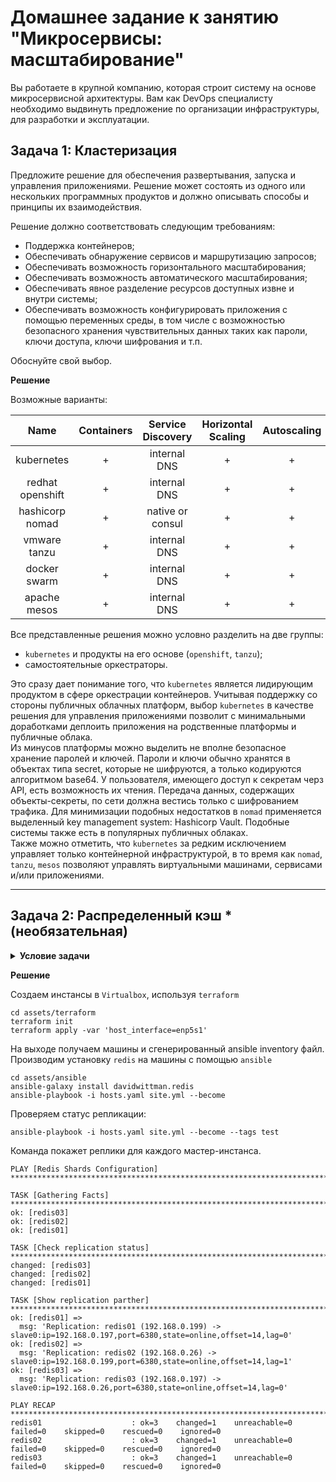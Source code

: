 
# Домашнее задание к занятию "Микросервисы: масштабирование"

Вы работаете в крупной компанию, которая строит систему на основе микросервисной архитектуры.
Вам как DevOps специалисту необходимо выдвинуть предложение по организации инфраструктуры, для разработки и эксплуатации.

## Задача 1: Кластеризация

Предложите решение для обеспечения развертывания, запуска и управления приложениями.
Решение может состоять из одного или нескольких программных продуктов и должно описывать способы и принципы их взаимодействия.

Решение должно соответствовать следующим требованиям:
- Поддержка контейнеров;
- Обеспечивать обнаружение сервисов и маршрутизацию запросов;
- Обеспечивать возможность горизонтального масштабирования;
- Обеспечивать возможность автоматического масштабирования;
- Обеспечивать явное разделение ресурсов доступных извне и внутри системы;
- Обеспечивать возможность конфигурировать приложения с помощью переменных среды, в том числе с возможностью безопасного хранения чувствительных данных таких как пароли, ключи доступа, ключи шифрования и т.п.

Обоснуйте свой выбор.

**Решение**

Возможные варианты:

| Name      | Containers |   Service Discovery    |  Horizontal Scaling | Autoscaling | Resource separation | Configs |
| :---:     |  :---:  |     :---:        | :---:  |      :---:  | :--: |        :---:  |
| kubernetes | + | internal DNS | + | + | + | secrets |
| redhat openshift | + | internal DNS | + | + | + | secrets |
| hashicorp nomad | + | native or consul | + | + | + | Vault |
| vmware tanzu | + |  internal DNS | + | + | + | secrets |
| docker swarm | + |  internal DNS | + | + | + | secrets |
| apache mesos | + |  internal DNS | + | + | + | secrets |

Все представленные решения можно условно разделить на две группы: 
- `kubernetes` и продукты на его основе (`openshift`, `tanzu`);
- самостоятельные оркестраторы.

Это сразу дает понимание того, что `kubernetes` является лидирующим продуктом в сфере оркестрации контейнеров. Учитывая поддержку со стороны публичных облачных платформ, выбор `kubernetes` в качестве решения для управления приложениями позволит с минимальными доработками деплоить приложения на родственные платформы и публичные облака.  
Из минусов платформы можно выделить не вполне безопасное хранение  паролей и ключей. Пароли и ключи обычно хранятся в объектах типа secret, которые не шифруются, а только кодируются алгоритмом base64. У пользователя, имеющего доступ к секретам черз API, есть возможность их чтения. Передача данных, содержащих объекты-секреты, по сети должна вестись только с шифрованием трафика. 
Для минимизации подобных недостатков в `nomad` применяется выделенный key management system: Hashicorp Vault. Подобные системы также есть в популярных публичных облаках.  
Также можно отметить, что `kubernetes` за редким исключением управляет только контейнерной инфраструктурой, в то время как `nomad`, `tanzu`, `mesos` позволяют управлять виртуальными машинами, сервисами и/или приложениями.

---

## Задача 2: Распределенный кэш * (необязательная)

<details>

__<summary>Условие задачи</summary>__

Разработчикам вашей компании понадобился распределенный кэш для организации хранения временной информации по сессиям пользователей.
Вам необходимо построить Redis Cluster состоящий из трех шард с тремя репликами.

### Схема:



</details>

**Решение**

Создаем инстансы в `Virtualbox`, используя `terraform`

```shell
cd assets/terraform
terraform init
terraform apply -var 'host_interface=enp5s1'
```

На выходе получаем машины и сгенерированный ansible inventory файл.  
Производим установку `redis` на машины с помощью `ansible`

```shell
cd assets/ansible
ansible-galaxy install davidwittman.redis
ansible-playbook -i hosts.yaml site.yml --become
```

Проверяем статус репликации:

```shell
ansible-playbook -i hosts.yaml site.yml --become --tags test
```

Команда покажет реплики для каждого мастер-инстанса.

```console
PLAY [Redis Shards Configuration] *****************************************************************************************************

TASK [Gathering Facts] ****************************************************************************************************************
ok: [redis03]
ok: [redis02]
ok: [redis01]

TASK [Check replication status] *******************************************************************************************************
changed: [redis03]
changed: [redis02]
changed: [redis01]

TASK [Show replication parther] *******************************************************************************************************
ok: [redis01] => 
  msg: 'Replication: redis01 (192.168.0.199) -> slave0:ip=192.168.0.197,port=6380,state=online,offset=14,lag=0'
ok: [redis02] => 
  msg: 'Replication: redis02 (192.168.0.26) -> slave0:ip=192.168.0.199,port=6380,state=online,offset=14,lag=1'
ok: [redis03] => 
  msg: 'Replication: redis03 (192.168.0.197) -> slave0:ip=192.168.0.26,port=6380,state=online,offset=14,lag=0'

PLAY RECAP ****************************************************************************************************************************
redis01                    : ok=3    changed=1    unreachable=0    failed=0    skipped=0    rescued=0    ignored=0   
redis02                    : ok=3    changed=1    unreachable=0    failed=0    skipped=0    rescued=0    ignored=0   
redis03                    : ok=3    changed=1    unreachable=0    failed=0    skipped=0    rescued=0    ignored=0   

```